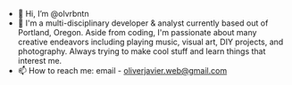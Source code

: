 - 👋 Hi, I’m @olvrbntn
- 👀 I'm a multi-disciplinary developer & analyst currently based out of Portland, Oregon. Aside from coding, I'm passionate about many creative endeavors including playing music, visual art, DIY projects, and photography. Always trying to make cool stuff and learn things that interest me.
- 📫 How to reach me: email - oliverjavier.web@gmail.com


